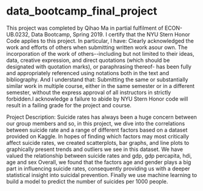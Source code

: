 # data_bootcamp_final_project
This project was completed by Qihao Ma in partial fulfilment of  ECON-UB.0232, Data Bootcamp, Spring 2019. I certify that the 
NYU Stern Honor Code applies to this project. In particular, I have: Clearly acknowledged the work and efforts of others when 
submitting written work asour own. The incorporation of the work of others--including but not limited to their ideas, data, 
creative expression, and direct quotations (which should be designated with quotation marks), or paraphrasing thereof- has 
been fully and appropriately referenced using notations both in the text and bibliography.
And I understand that:
Submitting the same or substantially similar work in multiple course, either in the same semester or in a different semester, 
without the express approval of all instructors in strictly forbidden.I acknowledge a failure to abide by NYU Stern Honor code 
will result in a failing grade for the project and course.

Project Description:
Suicide rates has always been a huge concern between our group members and so, in this project, we dive into the correlations 
between suicide rate and a range of different factors based on a dataset provided on Kaggle. In hopes of finding which factors 
may most critically affect suicide rates, we created scatterplots, bar graphs, and line plots to graphically present trends 
and outliers we see in this dataset. We have valued the relationship between suicide rates and gdp, gdp percapita, hdi, age and 
sex Overall, we found that the factors age and gender plays a big part in influencing suicide rates, consequently providing us 
with a deeper statistical insight into suicidal prevention. Finally we use machine learning to build a model to predict the 
number of suicides per 1000 people.
